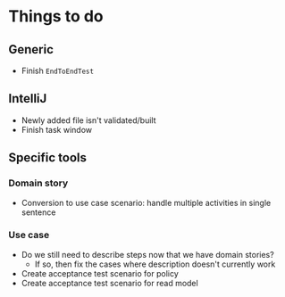 # Things to do

## Generic

- Finish `EndToEndTest`


## IntelliJ

- Newly added file isn't validated/built
- Finish task window


## Specific tools

### Domain story

- Conversion to use case scenario: handle multiple activities in single sentence


### Use case

- Do we still need to describe steps now that we have domain stories?
  - If so, then fix the cases where description doesn't currently work
- Create acceptance test scenario for policy
- Create acceptance test scenario for read model
